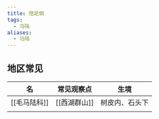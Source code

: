 ```yaml
---
title: 倍足纲
tags:
  - 马陆
aliases:
  - 马陆
---
```

## 地区常见

| 名 | 常见观察点 | 生境 |
| ---- | ---- | ---- |
| [[毛马陆科]] | [[西湖群山]] | 树皮内、石头下 |
|  |  |  |